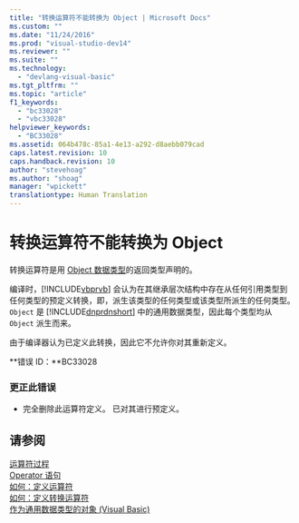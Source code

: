 ```yaml
---
title: "转换运算符不能转换为 Object | Microsoft Docs"
ms.custom: ""
ms.date: "11/24/2016"
ms.prod: "visual-studio-dev14"
ms.reviewer: ""
ms.suite: ""
ms.technology: 
  - "devlang-visual-basic"
ms.tgt_pltfrm: ""
ms.topic: "article"
f1_keywords: 
  - "bc33028"
  - "vbc33028"
helpviewer_keywords: 
  - "BC33028"
ms.assetid: 064b478c-85a1-4e13-a292-d8aebb079cad
caps.latest.revision: 10
caps.handback.revision: 10
author: "stevehoag"
ms.author: "shoag"
manager: "wpickett"
translationtype: Human Translation
---
```

# 转换运算符不能转换为 Object
转换运算符是用 [Object 数据类型](../../visual-basic/language-reference/data-types/object-data-type.md)的返回类型声明的。  
  
 编译时，[!INCLUDE[vbprvb](../../csharp/programming-guide/concepts/linq/includes/vbprvb_md.md)] 会认为在其继承层次结构中存在从任何引用类型到任何类型的预定义转换，即，派生该类型的任何类型或该类型所派生的任何类型。`Object` 是 [!INCLUDE[dnprdnshort](../../csharp/getting-started/includes/dnprdnshort_md.md)] 中的通用数据类型，因此每个类型均从 `Object` 派生而来。  
  
 由于编译器认为已定义此转换，因此它不允许你对其重新定义。  
  
 **错误 ID：**BC33028  
  
### 更正此错误  
  
-   完全删除此运算符定义。 已对其进行预定义。  
  
## 请参阅  
 [运算符过程](../../visual-basic/programming-guide/language-features/procedures/operator-procedures.md)   
 [Operator 语句](../../visual-basic/language-reference/statements/operator-statement.md)   
 [如何：定义运算符](../../visual-basic/programming-guide/language-features/procedures/how-to-define-an-operator.md)   
 [如何：定义转换运算符](../../visual-basic/programming-guide/language-features/procedures/how-to-define-a-conversion-operator.md)   
 [作为通用数据类型的对象 \(Visual Basic\)](http://msdn.microsoft.com/zh-cn/5315bf21-2b22-45ab-98cd-5631dffbcb2f)